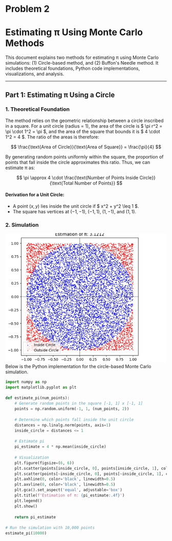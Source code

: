 # Problem 2
# Estimating π Using Monte Carlo Methods

This document explains two methods for estimating π using Monte Carlo simulations: (1) Circle-based method, and (2) Buffon's Needle method. It includes theoretical foundations, Python code implementations, visualizations, and analysis.

---

## Part 1: Estimating π Using a Circle

### 1. Theoretical Foundation

The method relies on the geometric relationship between a circle inscribed in a square. For a unit circle (radius = 1), the area of the circle is $ \pi r^2 = \pi \cdot 1^2 = \pi $, and the area of the square that bounds it is $ 4 \cdot 1^2 = 4 $. The ratio of the areas is therefore:

$$
\frac{\text{Area of Circle}}{\text{Area of Square}} = \frac{\pi}{4}
$$

By generating random points uniformly within the square, the proportion of points that fall inside the circle approximates this ratio. Thus, we can estimate π as:

$$
\pi \approx 4 \cdot \frac{\text{Number of Points Inside Circle}}{\text{Total Number of Points}}
$$

#### Derivation for a Unit Circle:
- A point $(x, y)$ lies inside the unit circle if $ x^2 + y^2 \leq 1 $.
- The square has vertices at $(-1, -1)$, $(-1, 1)$, $(1, -1)$, and $(1, 1)$.

### 2. Simulation
![alt text](image-1.png)
Below is the Python implementation for the circle-based Monte Carlo simulation.

```python
import numpy as np
import matplotlib.pyplot as plt

def estimate_pi(num_points):
    # Generate random points in the square [-1, 1] x [-1, 1]
    points = np.random.uniform(-1, 1, (num_points, 2))
    
    # Determine which points fall inside the unit circle
    distances = np.linalg.norm(points, axis=1)
    inside_circle = distances <= 1
    
    # Estimate pi
    pi_estimate = 4 * np.mean(inside_circle)
    
    # Visualization
    plt.figure(figsize=(6, 6))
    plt.scatter(points[inside_circle, 0], points[inside_circle, 1], color='blue', s=1, label='Inside Circle')
    plt.scatter(points[~inside_circle, 0], points[~inside_circle, 1], color='red', s=1, label='Outside Circle')
    plt.axhline(0, color='black', linewidth=0.5)
    plt.axvline(0, color='black', linewidth=0.5)
    plt.gca().set_aspect('equal', adjustable='box')
    plt.title(f'Estimation of π: {pi_estimate:.4f}')
    plt.legend()
    plt.show()
    
    return pi_estimate

# Run the simulation with 10,000 points
estimate_pi(10000)